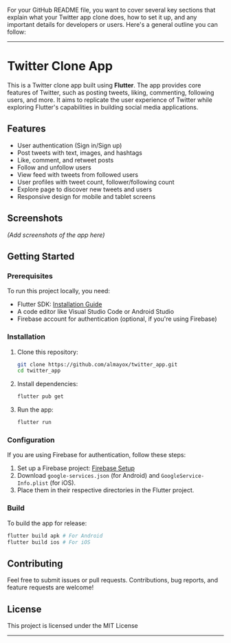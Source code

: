For your GitHub README file, you want to cover several key sections that explain what your Twitter app clone does, how to set it up, and any important details for developers or users. Here's a general outline you can follow:

---

# Twitter Clone App

This is a Twitter clone app built using **Flutter**. The app provides core features of Twitter, such as posting tweets, liking, commenting, following users, and more. It aims to replicate the user experience of Twitter while exploring Flutter's capabilities in building social media applications.

## Features

- User authentication (Sign in/Sign up)
- Post tweets with text, images, and hashtags
- Like, comment, and retweet posts
- Follow and unfollow users
- View feed with tweets from followed users
- User profiles with tweet count, follower/following count
- Explore page to discover new tweets and users
- Responsive design for mobile and tablet screens

## Screenshots

*(Add screenshots of the app here)*

## Getting Started

### Prerequisites

To run this project locally, you need:

- Flutter SDK: [Installation Guide](https://flutter.dev/docs/get-started/install)
- A code editor like Visual Studio Code or Android Studio
- Firebase account for authentication (optional, if you're using Firebase)

### Installation

1. Clone this repository:
   ```bash
   git clone https://github.com/almayox/twitter_app.git
   cd twitter_app
   ```

2. Install dependencies:
   ```bash
   flutter pub get
   ```

3. Run the app:
   ```bash
   flutter run
   ```

### Configuration

If you are using Firebase for authentication, follow these steps:

1. Set up a Firebase project: [Firebase Setup](https://firebase.google.com/docs/flutter/setup)
2. Download `google-services.json` (for Android) and `GoogleService-Info.plist` (for iOS).
3. Place them in their respective directories in the Flutter project.

### Build

To build the app for release:

```bash
flutter build apk # For Android
flutter build ios # For iOS
```

## Contributing

Feel free to submit issues or pull requests. Contributions, bug reports, and feature requests are welcome!

## License

This project is licensed under the MIT License

---

